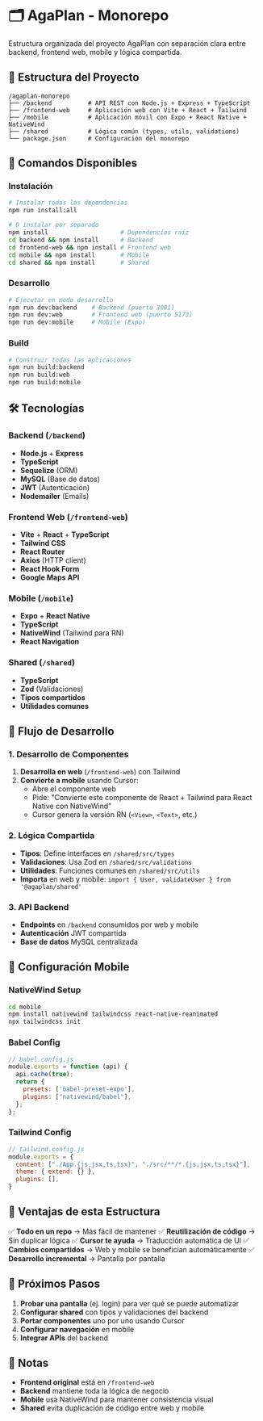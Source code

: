 # 🗂️ AgaPlan - Monorepo

Estructura organizada del proyecto AgaPlan con separación clara entre backend, frontend web, mobile y lógica compartida.

## 📁 Estructura del Proyecto

```
/agaplan-monorepo
├── /backend          # API REST con Node.js + Express + TypeScript
├── /frontend-web     # Aplicación web con Vite + React + Tailwind
├── /mobile           # Aplicación móvil con Expo + React Native + NativeWind
├── /shared           # Lógica común (types, utils, validations)
└── package.json      # Configuración del monorepo
```

## 🚀 Comandos Disponibles

### Instalación
```bash
# Instalar todas las dependencias
npm run install:all

# O instalar por separado
npm install                    # Dependencias raíz
cd backend && npm install      # Backend
cd frontend-web && npm install # Frontend web
cd mobile && npm install       # Mobile
cd shared && npm install       # Shared
```

### Desarrollo
```bash
# Ejecutar en modo desarrollo
npm run dev:backend    # Backend (puerto 3001)
npm run dev:web        # Frontend web (puerto 5173)
npm run dev:mobile     # Mobile (Expo)
```

### Build
```bash
# Construir todas las aplicaciones
npm run build:backend
npm run build:web
npm run build:mobile
```

## 🛠️ Tecnologías

### Backend (`/backend`)
- **Node.js** + **Express**
- **TypeScript**
- **Sequelize** (ORM)
- **MySQL** (Base de datos)
- **JWT** (Autenticación)
- **Nodemailer** (Emails)

### Frontend Web (`/frontend-web`)
- **Vite** + **React** + **TypeScript**
- **Tailwind CSS**
- **React Router**
- **Axios** (HTTP client)
- **React Hook Form**
- **Google Maps API**

### Mobile (`/mobile`)
- **Expo** + **React Native**
- **TypeScript**
- **NativeWind** (Tailwind para RN)
- **React Navigation**

### Shared (`/shared`)
- **TypeScript**
- **Zod** (Validaciones)
- **Tipos compartidos**
- **Utilidades comunes**

## 🔄 Flujo de Desarrollo

### 1. Desarrollo de Componentes
1. **Desarrolla en web** (`/frontend-web`) con Tailwind
2. **Convierte a mobile** usando Cursor:
   - Abre el componente web
   - Pide: "Convierte este componente de React + Tailwind para React Native con NativeWind"
   - Cursor genera la versión RN (`<View>`, `<Text>`, etc.)

### 2. Lógica Compartida
- **Tipos**: Define interfaces en `/shared/src/types`
- **Validaciones**: Usa Zod en `/shared/src/validations`
- **Utilidades**: Funciones comunes en `/shared/src/utils`
- **Importa** en web y mobile: `import { User, validateUser } from '@agaplan/shared'`

### 3. API Backend
- **Endpoints** en `/backend` consumidos por web y mobile
- **Autenticación** JWT compartida
- **Base de datos** MySQL centralizada

## 📱 Configuración Mobile

### NativeWind Setup
```bash
cd mobile
npm install nativewind tailwindcss react-native-reanimated
npx tailwindcss init
```

### Babel Config
```js
// babel.config.js
module.exports = function (api) {
  api.cache(true);
  return {
    presets: ['babel-preset-expo'],
    plugins: ["nativewind/babel"],
  };
};
```

### Tailwind Config
```js
// tailwind.config.js
module.exports = {
  content: ["./App.{js,jsx,ts,tsx}", "./src/**/*.{js,jsx,ts,tsx}"],
  theme: { extend: {} },
  plugins: [],
}
```

## 🎯 Ventajas de esta Estructura

✅ **Todo en un repo** → Más fácil de mantener
✅ **Reutilización de código** → Sin duplicar lógica
✅ **Cursor te ayuda** → Traducción automática de UI
✅ **Cambios compartidos** → Web y mobile se benefician automáticamente
✅ **Desarrollo incremental** → Pantalla por pantalla

## 🚦 Próximos Pasos

1. **Probar una pantalla** (ej. login) para ver qué se puede automatizar
2. **Configurar shared** con tipos y validaciones del backend
3. **Portar componentes** uno por uno usando Cursor
4. **Configurar navegación** en mobile
5. **Integrar APIs** del backend

## 📝 Notas

- **Frontend original** está en `/frontend-web`
- **Backend** mantiene toda la lógica de negocio
- **Mobile** usa NativeWind para mantener consistencia visual
- **Shared** evita duplicación de código entre web y mobile
